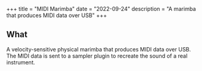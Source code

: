+++
title = "MIDI Marimba"
date = "2022-09-24"
description = "A marimba that produces MIDI data over USB"
+++

## What

A velocity-sensitive physical marimba that produces MIDI data over USB. The MIDI
data is sent to a sampler plugin to recreate the sound of a real instrument.
